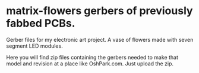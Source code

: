 # matrix-flowers gerbers of previously fabbed PCBs.

Gerber files for my electronic art project. A vase of flowers made with seven segment LED modules.

Here you will find zip files containing the gerbers needed to make that
model and revision at a place like OshPark.com. Just upload the zip.
